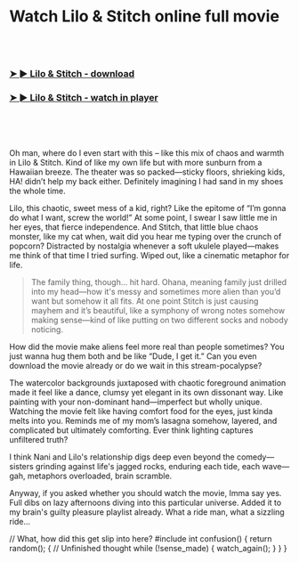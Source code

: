 <h1>Watch Lilo & Stitch online full movie</h1>


<br><br>

<h3><a href="https://Jays-cozilragas1985.github.io/cumxacxddq/">➤ ► Lilo & Stitch - download</a></h3> 
<h3><a href="https://Jays-cozilragas1985.github.io/cumxacxddq/">➤ ► Lilo & Stitch - watch in player</a></h3>


<br><br><br>


Oh man, where do I even start with this – like this mix of chaos and warmth in Lilo & Stitch. Kind of like my own life but with more sunburn from a Hawaiian breeze. The theater was so packed—sticky floors, shrieking kids, HA! didn’t help my back either. Definitely imagining I had sand in my shoes the whole time.

Lilo, this chaotic, sweet mess of a kid, right? Like the epitome of “I’m gonna do what I want, screw the world!” At some point, I swear I saw little me in her eyes, that fierce independence. And Stitch, that little blue chaos monster, like my cat when, wait did you hear me typing over the crunch of popcorn? Distracted by nostalgia whenever a soft ukulele played—makes me think of that time I tried surfing. Wiped out, like a cinematic metaphor for life.

> The family thing, though... hit hard. Ohana, meaning family just drilled into my head—how it's messy and sometimes more alien than you’d want but somehow it all fits. At one point Stitch is just causing mayhem and it’s beautiful, like a symphony of wrong notes somehow making sense—kind of like putting on two different socks and nobody noticing.

How did the movie make aliens feel more real than people sometimes? You just wanna hug them both and be like “Dude, I get it.” Can you even download the movie already or do we wait in this stream-pocalypse?

The watercolor backgrounds juxtaposed with chaotic foreground animation made it feel like a dance, clumsy yet elegant in its own dissonant way. Like painting with your non-dominant hand—imperfect but wholly unique. Watching the movie felt like having comfort food for the eyes, just kinda melts into you. Reminds me of my mom’s lasagna somehow, layered, and complicated but ultimately comforting. Ever think lighting captures unfiltered truth?

I think Nani and Lilo's relationship digs deep even beyond the comedy—sisters grinding against life's jagged rocks, enduring each tide, each wave—gah, metaphors overloaded, brain scramble.

Anyway, if you asked whether you should watch the movie, Imma say yes. Full dibs on lazy afternoons diving into this particular universe. Added it to my brain's guilty pleasure playlist already. What a ride man, what a sizzling ride...

// What, how did this get slip into here?
#include <voidplays>
int confusion() {
    return random();
    {
        // Unfinished thought 
        while (!sense_made) {
            watch_again();
        }
    }
}
